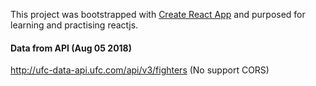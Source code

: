 This project was bootstrapped with [Create React App](https://github.com/facebookincubator/create-react-app) and purposed for learning and practising reactjs. 

#### Data from API (Aug 05 2018)
http://ufc-data-api.ufc.com/api/v3/fighters (No support CORS)
